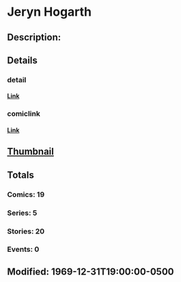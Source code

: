 # Jeryn Hogarth
## Description: 
## Details
### detail
#### [Link](http://marvel.com/characters/2931/jeryn_hogarth?utm_campaign=apiRef&utm_source=d8455188da2836f893171a8a63981172)
### comiclink
#### [Link](http://marvel.com/comics/characters/1011404/jeryn_hogarth?utm_campaign=apiRef&utm_source=d8455188da2836f893171a8a63981172)
## [Thumbnail](http://i.annihil.us/u/prod/marvel/i/mg/b/40/image_not_available.jpg)
## Totals
### Comics: 19
### Series: 5
### Stories: 20
### Events: 0
## Modified: 1969-12-31T19:00:00-0500